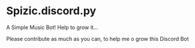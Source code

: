 # Spizic.discord.py
 A Simple Music Bot! Help to grow it...


Please contribute as much as you can, to help me o grow this Discord Bot